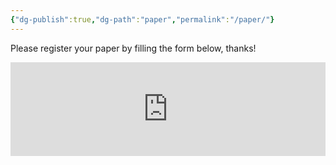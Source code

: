 ```yaml
---
{"dg-publish":true,"dg-path":"paper","permalink":"/paper/"}
---
```


Please register your paper by filling the form below, thanks!

<iframe style="border:none;width:100%;" id="fsttcs-2024-paper-registration-88krqh" src="https://opnform.com/forms/fsttcs-2024-paper-registration-88krqh"></iframe><script type="text/javascript" onload="initEmbed('fsttcs-2024-paper-registration-88krqh')" src="https://opnform.com/widgets/iframe.min.js"></script>
